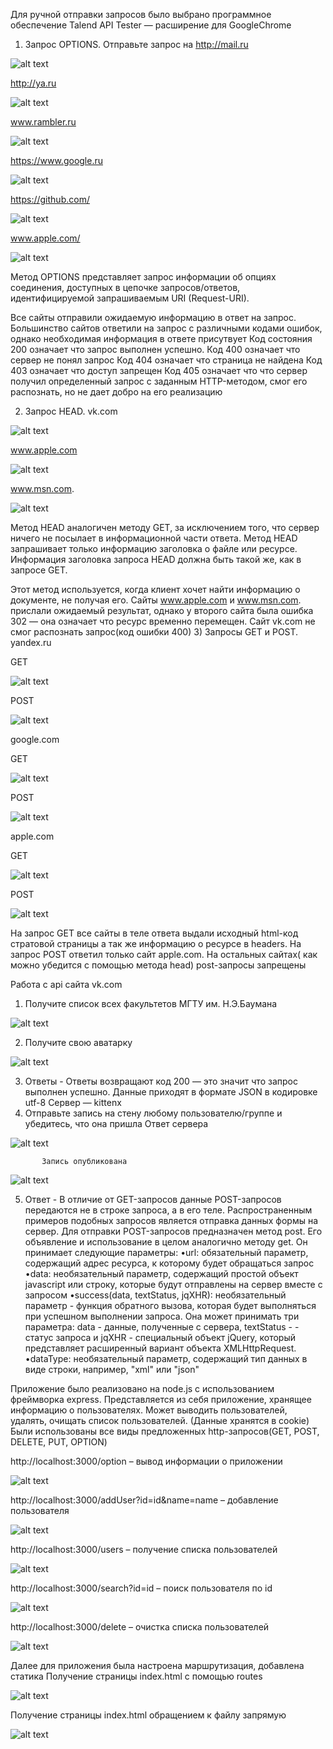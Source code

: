 Для ручной отправки запросов было выбрано программное обеспечение Talend API Tester — расширение для GoogleChrome
1)	Запрос OPTIONS. Отправьте запрос на
 http://mail.ru
 
 
![alt text](https://github.com/AlFTr/LabRab/blob/main/lab1/screens/scr1.png) 

 http://ya.ru
 
 
![alt text](https://github.com/AlFTr/LabRab/blob/main/lab1/screens/scr2.png) 


 www.rambler.ru
 
 
 
![alt text](https://github.com/AlFTr/LabRab/blob/main/lab1/screens/scr3.png) 

 https://www.google.ru

![alt text](https://github.com/AlFTr/LabRab/blob/main/lab1/screens/scr4.png) 


 https://github.com/
 
 
![alt text](https://github.com/AlFTr/LabRab/blob/main/lab1/screens/scr5.png) 



  www.apple.com/
  
  
![alt text](https://github.com/AlFTr/LabRab/blob/main/lab1/screens/scr6.png) 



 Метод OPTIONS представляет запрос информации об опциях соединения, доступных в цепочке запросов/ответов, идентифицируемой запрашиваемым URI (Request-URI).
     
  Все сайты отправили ожидаемую информацию в ответ на запрос. Большинство сайтов ответили на запрос с различными кодами ошибок, однако необходимая информация в ответе присутвует
Код состояния 200 означает что запрос выполнен успешно.
Код 400 означает что сервер не понял запрос
Код 404 означает что страница не найдена
Код 403 означает что доступ запрещен
Код 405 означает что что сервер получил определенный запрос с заданным HTTP-методом, смог его распознать, но не дает добро на его реализацию 



2)	Запрос HEAD.
 vk.com
 
 
 
![alt text](https://github.com/AlFTr/LabRab/blob/main/lab1/screens/scr7.png) 



www.apple.com



![alt text](https://github.com/AlFTr/LabRab/blob/main/lab1/screens/scr8.png) 



 www.msn.com.
 
 
 
![alt text](https://github.com/AlFTr/LabRab/blob/main/lab1/screens/scr9.png) 


Метод HEAD аналогичен методу GET, за исключением того, что сервер ничего не посылает в информационной части ответа. Метод HEAD запрашивает только информацию заголовка о файле или ресурсе. Информация заголовка запроса HEAD должна быть такой же, как в запросе GET. 

Этот метод используется, когда клиент хочет найти информацию о документе, не получая его.
Сайты www.apple.com и www.msn.com. прислали ожидаемый результат, однако у второго сайта была ошибка 302 — она означает что ресурс временно перемещен. Сайт vk.com не смог распознать запрос(код ошибки 400)
3)	Запросы GET и POST.
yandex.ru


GET


![alt text](https://github.com/AlFTr/LabRab/blob/main/lab1/screens/scr10.png) 



POST



![alt text](https://github.com/AlFTr/LabRab/blob/main/lab1/screens/scr11.png) 



google.com


GET



![alt text](https://github.com/AlFTr/LabRab/blob/main/lab1/screens/scr12.png) 



POST


![alt text](https://github.com/AlFTr/LabRab/blob/main/lab1/screens/scr13.png) 



apple.com


GET



![alt text](https://github.com/AlFTr/LabRab/blob/main/lab1/screens/scr14.png) 



POST


![alt text](https://github.com/AlFTr/LabRab/blob/main/lab1/screens/scr15.png) 


На запрос GET все сайты в теле ответа выдали исходный html-код стратовой страницы а так же информацию о ресурсе в headers. 
На запрос POST ответил только сайт apple.com. На остальных сайтах( как можно убедится с помощью метода head) post-запросы запрещены

Работа с api сайта vk.com
1)	Получите список всех факультетов МГТУ им. Н.Э.Баумана


![alt text](https://github.com/AlFTr/LabRab/blob/main/lab1/screens/scr16.png) 


2)	Получите свою аватарку


![alt text](https://github.com/AlFTr/LabRab/blob/main/lab1/screens/scr17.png) 


3)	Ответы - 
Ответы возвращают код 200 — это значит что запрос выполнен успешно. Данные приходят в формате JSON в кодировке utf-8
Сервер — kittenx
4)	Отправьте запись на стену любому пользователю/группе и убедитесь, что она пришла
Ответ сервера 


![alt text](https://github.com/AlFTr/LabRab/blob/main/lab1/screens/scr181.png) 


           Запись опубликована 
           
           
![alt text](https://github.com/AlFTr/LabRab/blob/main/lab1/screens/scr19.png) 


5)	Ответ - 
В отличие от GET-запросов данные POST-запросов передаются не в строке запроса, а в его теле. Распространенным примеров подобных запросов является отправка данных формы на сервер.
Для отправки POST-запросов предназначен метод post. Его объявление и использование в целом аналогично методу get. Он принимает следующие параметры:
•url: обязательный параметр, содержащий адрес ресурса, к которому будет обращаться запрос
•data: необязательный параметр, содержащий простой объект javascript или строку, которые будут отправлены на сервер вместе с запросом
•success(data, textStatus, jqXHR): необязательный параметр - функция обратного вызова, которая будет выполняться при успешном выполнении запроса. Она может принимать три параметра: data - данные, полученные с сервера, textStatus - - статус запроса и jqXHR - специальный объект jQuery, который представляет расширенный вариант объекта XMLHttpRequest.
•dataType: необязательный параметр, содержащий тип данных в виде строки, например, "xml" или "json"


Приложение было реализовано на node.js с использованием фреймворка express. Представляется из себя приложение, хранящее информацию о пользователях. Может выводить пользователей, удалять, очищать список пользователей. (Данные хранятся в cookie)
Были использованы все виды предложенных http-запросов(GET, POST, DELETE, PUT, OPTION)

http://localhost:3000/option – вывод информации о приложении


![alt text](https://github.com/AlFTr/LabRab/blob/main/lab1/screens/scr20.png) 



http://localhost:3000/addUser?id=id&name=name – добавление пользователя



![alt text](https://github.com/AlFTr/LabRab/blob/main/lab1/screens/scr21.png) 



http://localhost:3000/users – получение списка пользователей



![alt text](https://github.com/AlFTr/LabRab/blob/main/lab1/screens/scr22.png) 



http://localhost:3000/search?id=id – поиск пользователя по id



![alt text](https://github.com/AlFTr/LabRab/blob/main/lab1/screens/scr23.png) 





http://localhost:3000/delete – очистка списка пользователей



![alt text](https://github.com/AlFTr/LabRab/blob/main/lab1/screens/scr24.png) 




Далее для приложения была настроена маршрутизация, добавлена статика
Получение страницы index.html с помощью routes



![alt text](https://github.com/AlFTr/LabRab/blob/main/lab1/screens/scr25.png) 



Получение страницы index.html обращением к файлу запрямую



![alt text](https://github.com/AlFTr/LabRab/blob/main/lab1/screens/scr26.png) 




